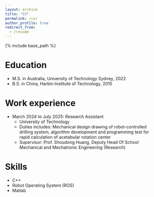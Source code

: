```yaml
---
layout: archive
title: "CV"
permalink: /cv/
author_profile: true
redirect_from:
  - /resume
---
```


{% include base_path %}

Education
======
* M.S. in Australia, University of Technology Sydney, 2022
* B.S. in China, Harbin Institute of Technology, 2015

Work experience
======
* March 2024 to July 2025: Research Assistant
  * University of Technology
  * Duties includes: Mechanical design drawing of robot-controlled drilling system, algorithm development and programming test for rapid calculation of acetabular rotation center
  * Supervisor: Prof. Shoudong Huang, Deputy Head Of School Mechanical and Mechatronic Engineering (Research)
  
Skills
======
* C++
* Robot Operating System (ROS)
* Matlab
